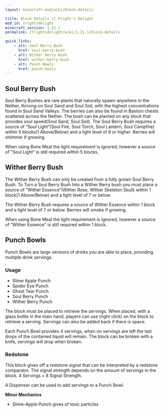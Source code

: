 ```yaml
---
layout: minecraft-mod/wiki/block-details

title: Block Details \| Fright's Delight
mod_id: frightsdelight
minecraft_version: 1.21.1
permalink: /frightsdelight/wiki/1.21.1/block-details

quick_links:
    - alt: Soul Berry Bush
      href: soul-berry-bush
    - alt: Wither Berry Bush
      href: wither-berry-bush
    - alt: Punch Bowls
      href: punch-bowls
---
```


## Soul Berry Bush

Soul Berry Bushes are rare plants that naturally spawn anywhere in the Nether, thriving on Soul Sand and Soul Soil, with the highest concentrations found in Soul Sand Valleys. The berries can also be found in Bastion chests scattered across the Nether. The bush can be planted on any block that provides soul speed(Soul Sand, Soul Soil). The Soul Berry Bush requires a source of “Soul Light”(Soul Fire, Soul Torch, Soul Lantern, Soul Campfire) within 5 blocks(1 Above/Below) and a light level of 9 or higher. Berries will shimmer if growing.

When using Bone Meal the light requirement is ignored, however a source of "Soul Light" is still required within 5 blocks.

## Wither Berry Bush

The Wither Berry Bush can only be created from a fully grown Soul Berry Bush. To Turn a Soul Berry Bush Into a Wither Berry bush you must place a source of “Wither Essence”(Wither Rose, Wither Skeleton Skull) within 1 block(1 Above/Below) and a light level of 7 or below.

The Wither Berry Bush requires a source of Wither Essence within 1 block and a light level of 7 or below.  Berries will smoke if growing.

When using Bone Meal the light requirement is ignored, however a source of "Wither Essence" is still required within 1 block.

## Punch Bowls

Punch Bowls are large versions of drinks you are able to place, providing multiple drink servings.

### Usage

- Slime Apple Punch
- Spider Eye Punch
- Ghast Tear Punch
- Soul Berry Punch
- Wither Berry Punch

The block must be placed to retrieve the servings. When placed, with a glass bottle in the main hand, players can use (right click) on the block to retrieve a serving. Servings can also be added back if there is space.

Each Punch Bowl provides 4 servings, when no servings are left the last drops of the contained liquid will remain. The block can be broken with a knife, servings will drop when broken.

### Redstone

This block gives off a redstone signal that can be interpreted by a redstone comparator. The signal strength depends on the amount of servings in the block. 4 Servings = 8 Signal Strength.

A Dispenser can be used to add servings to a Punch Bowl.

**Minor Mechanics**

- Slime-Apple Punch gives of toxic particles